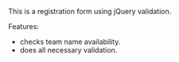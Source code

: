 This is a registration form using jQuery validation.

Features:
- checks team name availability.
- does all necessary validation.